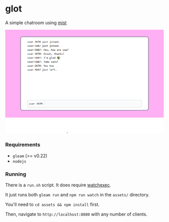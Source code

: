 # glot

A simple chatroom using [mist](https://github.com/rawhat/mist)

![a sample screenshot](./screenshot.png)

### Requirements

  - `gleam` (>= v0.22)
  - `nodejs`

### Running

There is a `run.sh` script. It does require [watchexec](https://github.com/watchexec/watchexec).

It just runs both `gleam run` and `npm run watch` in the `assets/` directory.

You'll need to `cd assets && npm install` first.

Then, navigate to `http://localhost:8080` with any number of clients.
